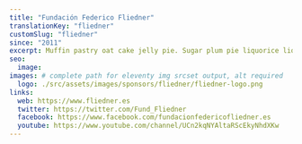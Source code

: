 ```yaml
---
title: "Fundación Federico Fliedner"
translationKey: "fliedner"
customSlug: "fliedner"
since: "2011"
excerpt: Muffin pastry oat cake jelly pie. Sugar plum pie liquorice liquorice cookie cotton candy croissant. Powder tart jelly beans donut chocolate bar. Apple pie pudding chocolate bar sweet cheesecake soufflé.
seo:
  image:
images: # complete path for eleventy img srcset output, alt required
  logo: ./src/assets/images/sponsors/fliedner/fliedner-logo.png
links:
  web: https://www.fliedner.es
  twitter: https://twitter.com/Fund_Fliedner
  facebook: https://www.facebook.com/fundacionfedericofliedner.es
  youtube: https://www.youtube.com/channel/UCn2kqNYAltaRScEkyNhdXKw
---
```


